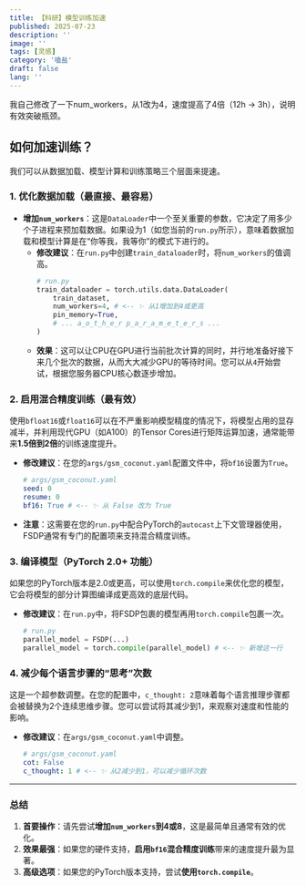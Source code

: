```yaml
---
title: 【科研】模型训练加速
published: 2025-07-23
description: ''
image: ''
tags: [灵感]
category: '嗑盐'
draft: false 
lang: ''
---
```


我自己修改了一下num_workers，从1改为4，速度提高了4倍（12h -> 3h），说明有效突破瓶颈。
## 如何加速训练？

我们可以从数据加载、模型计算和训练策略三个层面来提速。

### 1. 优化数据加载（最直接、最容易）

  * **增加`num_workers`**：这是`DataLoader`中一个至关重要的参数，它决定了用多少个子进程来预加载数据。如果设为1（如您当前的`run.py`所示），意味着数据加载和模型计算是在“你等我，我等你”的模式下进行的。
      * **修改建议**：在`run.py`中创建`train_dataloader`时，将`num_workers`的值调高。
        ```python
        # run.py
        train_dataloader = torch.utils.data.DataLoader(
            train_dataset, 
            num_workers=4, # <-- ✨ 从1增加到4或更高
            pin_memory=True,
            # ... a_o_t_h_e_r p_a_r_a_m_e_t_e_r_s ...
        )
        ```
      * **效果**：这可以让CPU在GPU进行当前批次计算的同时，并行地准备好接下来几个批次的数据，从而大大减少GPU的等待时间。您可以从`4`开始尝试，根据您服务器CPU核心数逐步增加。

### 2. 启用混合精度训练（最有效）

使用`bfloat16`或`float16`可以在不严重影响模型精度的情况下，将模型占用的显存减半，并利用现代GPU（如A100）的Tensor Cores进行矩阵运算加速，通常能带来**1.5倍到2倍**的训练速度提升。

  * **修改建议**：在您的`args/gsm_coconut.yaml`配置文件中，将`bf16`设置为`True`。
    ```yaml
    # args/gsm_coconut.yaml
    seed: 0
    resume: 0
    bf16: True # <-- ✨ 从 False 改为 True
    ```
  * **注意**：这需要在您的`run.py`中配合PyTorch的`autocast`上下文管理器使用，FSDP通常有专门的配置项来支持混合精度训练。

### 3. 编译模型（PyTorch 2.0+ 功能）

如果您的PyTorch版本是2.0或更高，可以使用`torch.compile`来优化您的模型，它会将模型的部分计算图编译成更高效的底层代码。

  * **修改建议**：在`run.py`中，将FSDP包裹的模型再用`torch.compile`包裹一次。
    ```python
    # run.py
    parallel_model = FSDP(...)
    parallel_model = torch.compile(parallel_model) # <-- ✨ 新增这一行
    ```

### 4. 减少每个语言步骤的“思考”次数

这是一个超参数调整。在您的配置中，`c_thought: 2`意味着每个语言推理步骤都会被替换为2个连续思维步骤。您可以尝试将其减少到1，来观察对速度和性能的影响。

  * **修改建议**：在`args/gsm_coconut.yaml`中调整。
    ```yaml
    # args/gsm_coconut.yaml
    cot: False
    c_thought: 1 # <-- ✨ 从2减少到1，可以减少循环次数
    ```

---

### 总结
1.  **首要操作**：请先尝试**增加`num_workers`到4或8**，这是最简单且通常有效的优化。
2.  **效果最强**：如果您的硬件支持，**启用`bf16`混合精度训练**带来的速度提升最为显著。
3.  **高级选项**：如果您的PyTorch版本支持，尝试**使用`torch.compile`**。

